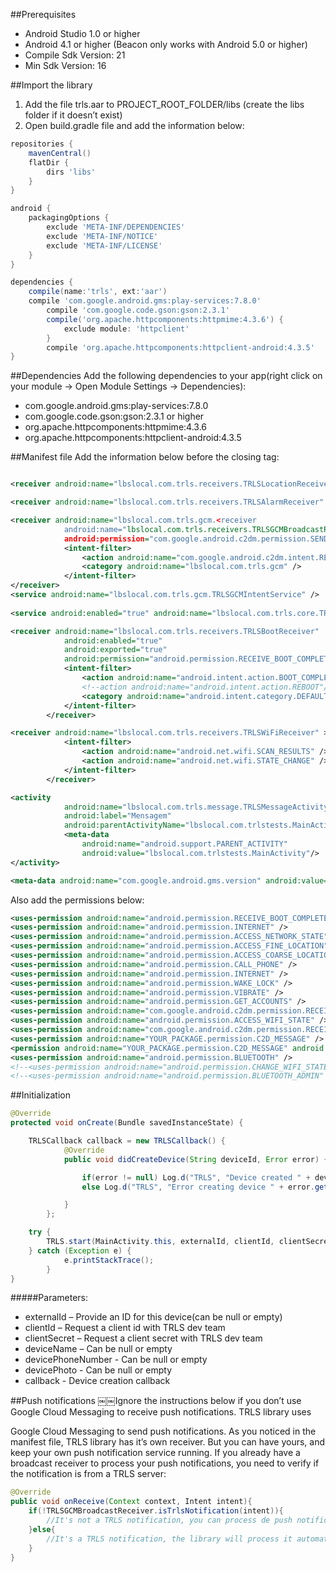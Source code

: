 ##Prerequisites
- Android Studio 1.0 or higher
- Android 4.1 or higher (Beacon only works with Android 5.0 or higher)
- Compile Sdk Version: 21
- Min Sdk Version: 16

##Import the library
1. Add the file trls.aar to PROJECT_ROOT_FOLDER/libs (create the libs folder if it doesn’t exist)
2. Open build.gradle file and add the information below:
```gradle
repositories {
	mavenCentral()
	flatDir {
		dirs 'libs'
	} 
}

android {
    packagingOptions {
        exclude 'META-INF/DEPENDENCIES'
        exclude 'META-INF/NOTICE'
        exclude 'META-INF/LICENSE'
    }
}

dependencies {
	compile(name:'trls', ext:'aar')
	compile 'com.google.android.gms:play-services:7.8.0'
    	compile 'com.google.code.gson:gson:2.3.1'
    	compile('org.apache.httpcomponents:httpmime:4.3.6') {
        	exclude module: 'httpclient'
    	}
    	compile 'org.apache.httpcomponents:httpclient-android:4.3.5'
}
```

##Dependencies
Add the following dependencies to your app(right click on your module -> Open Module Settings -> Dependencies):
- com.google.android.gms:play-services:7.8.0
- com.google.code.gson:gson:2.3.1 or higher
- org.apache.httpcomponents:httpmime:4.3.6
- org.apache.httpcomponents:httpclient-android:4.3.5

##Manifest file
Add the information below before the closing </application> tag:
```xml

<receiver android:name="lbslocal.com.trls.receivers.TRLSLocationReceiver" />

<receiver android:name="lbslocal.com.trls.receivers.TRLSAlarmReceiver" />

<receiver android:name="lbslocal.com.trls.gcm.<receiver
            android:name="lbslocal.com.trls.receivers.TRLSGCMBroadcastReceiver"
            android:permission="com.google.android.c2dm.permission.SEND" >
            <intent-filter>
                <action android:name="com.google.android.c2dm.intent.RECEIVE" />
                <category android:name="lbslocal.com.trls.gcm" />
            </intent-filter>
</receiver>
<service android:name="lbslocal.com.trls.gcm.TRLSGCMIntentService" />
		
<service android:enabled="true" android:name="lbslocal.com.trls.core.TRLSService"/>

<receiver android:name="lbslocal.com.trls.receivers.TRLSBootReceiver"
            android:enabled="true"
            android:exported="true"
            android:permission="android.permission.RECEIVE_BOOT_COMPLETED">
            <intent-filter>
                <action android:name="android.intent.action.BOOT_COMPLETED"/>
                <!--action android:name="android.intent.action.REBOOT"/-->
                <category android:name="android.intent.category.DEFAULT" />
            </intent-filter>
        </receiver>

<receiver android:name="lbslocal.com.trls.receivers.TRLSWiFiReceiver" >
            <intent-filter>
                <action android:name="android.net.wifi.SCAN_RESULTS" />
                <action android:name="android.net.wifi.STATE_CHANGE" />
            </intent-filter>
        </receiver>

<activity
            android:name="lbslocal.com.trls.message.TRLSMessageActivity"
            android:label="Mensagem"
            android:parentActivityName="lbslocal.com.trlstests.MainActivity">
            <meta-data
                android:name="android.support.PARENT_ACTIVITY"
                android:value="lbslocal.com.trlstests.MainActivity"/>
</activity>

<meta-data android:name="com.google.android.gms.version" android:value="@integer/google_play_services_version" />
```
Also add the permissions below:
```xml
<uses-permission android:name="android.permission.RECEIVE_BOOT_COMPLETED" />
<uses-permission android:name="android.permission.INTERNET" />
<uses-permission android:name="android.permission.ACCESS_NETWORK_STATE" />
<uses-permission android:name="android.permission.ACCESS_FINE_LOCATION" />
<uses-permission android:name="android.permission.ACCESS_COARSE_LOCATION" />
<uses-permission android:name="android.permission.CALL_PHONE" />
<uses-permission android:name="android.permission.INTERNET" />
<uses-permission android:name="android.permission.WAKE_LOCK" />
<uses-permission android:name="android.permission.VIBRATE" />
<uses-permission android:name="android.permission.GET_ACCOUNTS" />
<uses-permission android:name="com.google.android.c2dm.permission.RECEIVE" />
<uses-permission android:name="android.permission.ACCESS_WIFI_STATE" />
<uses-permission android:name="com.google.android.c2dm.permission.RECEIVE" />
<uses-permission android:name="YOUR_PACKAGE.permission.C2D_MESSAGE" />
<permission android:name="YOUR_PACKAGE.permission.C2D_MESSAGE" android:protectionLevel="signature" />
<uses-permission android:name="android.permission.BLUETOOTH" />
<!--<uses-permission android:name="android.permission.CHANGE_WIFI_STATE" />-->
<!--<uses-permission android:name="android.permission.BLUETOOTH_ADMIN" />-->
```

##Initialization
```java
@Override
protected void onCreate(Bundle savedInstanceState) {

	TRLSCallback callback = new TRLSCallback() {
            @Override
            public void didCreateDevice(String deviceId, Error error) {

                if(error != null) Log.d("TRLS", "Device created " + deviceId);
                else Log.d("TRLS", "Error creating device " + error.getMessage());

            }
        };

	try {
		TRLS.start(MainActivity.this, externalId, clientId, clientSecret, deviceName, devicePhoneNumber, devicePhoto, callback);
	} catch (Exception e) {
            e.printStackTrace();
        }
}
```

#####Parameters:
- externalId – Provide an ID for this device(can be null or empty) 
- clientId – Request a client id with TRLS dev team
- clientSecret – Request a client secret with TRLS dev team 
- deviceName – Can be null or empty
- devicePhoneNumber - Can be null or empty
- devicePhoto - Can be null or empty
- callback - Device creation callback 

##Push notifications
￼￼Ignore the instructions below if you don’t use Google Cloud Messaging to receive push notifications. TRLS library uses 

Google Cloud Messaging to send push notifications. As you noticed in the manifest file, TRLS library has it’s own receiver. But you can have yours, and keep your own push notification service running. If you already have a broadcast receiver to process your push notifications, you need to verify if the notification is from a TRLS server:

```java
@Override
public void onReceive(Context context, Intent intent){
	if(!TRLSGCMBroadcastReceiver.isTrlsNotification(intent)){
		//It's not a TRLS notification, you can process de push notification
	}else{
		//It's a TRLS notification, the library will process it automatically;
	} 
}
```
